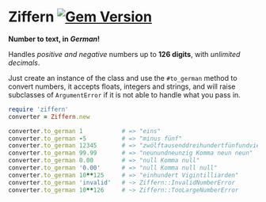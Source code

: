 # Ziffern [![Gem Version](https://badge.fury.io/rb/ziffern.svg)](http://rubygems.org/gems/ziffern)

**Number to text, in _German_!**

Handles _positive and negative_ numbers up to **126 digits**, with _unlimited decimals_.

Just create an instance of the class and use the `#to_german` method to convert numbers,
it accepts floats, integers and strings, and will raise subclasses of `ArgumentError` if
it is not able to handle what you pass in.

```ruby
require 'ziffern'
converter = Ziffern.new

converter.to_german 1           # => "eins"
converter.to_german -5          # => "minus fünf"
converter.to_german 12345       # => "zwölftausenddreihundertfünfundvierzig"
converter.to_german 99.99       # => "neunundneunzig Komma neun neun"
converter.to_german 0.00        # => "null Komma null"
converter.to_german '0.00'      # => "null Komma null null"
converter.to_german 10**125     # => "einhundert Vigintilliarden"
converter.to_german 'invalid'   # ~> Ziffern::InvalidNumberError
converter.to_german 10**126     # ~> Ziffern::TooLargeNumberError
```
